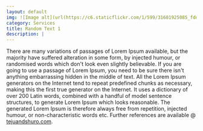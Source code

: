 ```yaml
---
layout: default
img: ![Image alt](url(https://c6.staticflickr.com/1/599/31681925085_fdd0789a58_h.jpg) "image title")
category: Services
title: Random Text 1
description: |
---
```

There are many variations of passages of Lorem Ipsum available, but the majority have suffered alteration in some form, by injected humour, or randomised words which don't look even slightly believable. If you are going to use a passage of Lorem Ipsum, you need to be sure there isn't anything embarrassing hidden in the middle of text. All the Lorem Ipsum generators on the Internet tend to repeat predefined chunks as necessary, making this the first true generator on the Internet. It uses a dictionary of over 200 Latin words, combined with a handful of model sentence structures, to generate Lorem Ipsum which looks reasonable. The generated Lorem Ipsum is therefore always free from repetition, injected humour, or non-characteristic words etc. Further references are available @ [tejuandshuro.com](http://tejuandshuro.com/).
